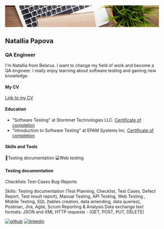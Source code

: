 ![QA Engineer](https://github.com/NataliaPapova/nataliapapova/blob/main/1611347751_6-p-fon-ofisnii-stol-81.jpg)
## Natallia Papova
### QA Engineer

I'm Natallia from Belarus. I want to change my field of work and become a QA engineer. I really enjoy learning about software testing and gaining new knowledge.

#### My CV
[Link to my CV](https://github.com/NataliaPapova/nataliapapova/blob/main/Natallia_Papova_QA_CV.pdf)

#### Education
- "Software Testing" at Stormnet Technologies LLC. [Certificate of completion](https://github.com/NataliaPapova/nataliapapova/blob/main/CCI16032022.jpg)
- "Introduction to Software Testing" at EPAM Systems Inc. [Certificate of completion](https://github.com/NataliaPapova/nataliapapova/blob/main/CCI16032022_0001.jpg)

#### Skills and Tools
:page_facing_up:Testing documentation 	:computer:Web testing

#### Testing documentation
Checklists
Test-Cases
Bug-Reports


Skills: Testing documentation (Test Planning, Checklist, Test Cases, Defect Report, Test result report), Manual Testing, API Testing, Web Testing , Mobile Testing, SQL (tables creation, data amending, data queries), Postman, Jira, Agile, Scrum Reporting & Analysis Data exchange text formats: JSON and XML  HTTP requests - (GET, POST, PUT, DELETE) 



[<img src='https://cdn.jsdelivr.net/npm/simple-icons@3.0.1/icons/github.svg' alt='github' height='40'>](https://github.com/nataliapapova)  [<img src='https://cdn.jsdelivr.net/npm/simple-icons@3.0.1/icons/linkedin.svg' alt='linkedin' height='40'>](https://www.linkedin.com/in/linkedin.com/in/natallia-papova-4a199a208/)  
